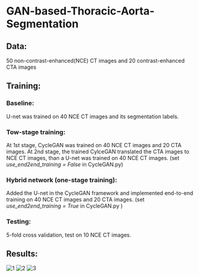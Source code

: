 # GAN-based-Thoracic-Aorta-Segmentation

## Data:<br />
50 non-contrast-enhanced(NCE) CT images and 20 contrast-enhanced CTA images<br />

## Training:<br />
### Baseline:<br />
U-net was trained on 40 NCE CT images and its segmentation labels.<br /> 
### Tow-stage training:<br />
At 1st stage, CycleGAN was trained on 40 NCE CT images and 20 CTA images. At 2nd stage, the trained CylceGAN translated the CTA images to NCE CT images, than a U-net was trained on 40 NCE CT images. (set *use_end2end_training = False* in CycleGAN.py) <br />
### Hybrid network (one-stage training):<br />
Added the U-net in the CycleGAN framework and implemented end-to-end training on 40 NCE CT images and 20 CTA images. (set *use_end2end_training = True* in CycleGAN.py )<br />
  
### Testing:<br /> 
5-fold cross validation, test on 10 NCE CT images.<br />

## Results:<br />
![1](https://user-images.githubusercontent.com/55094824/131869822-542ad092-3f1c-41f4-bee6-3733e065168d.png)
![2](https://user-images.githubusercontent.com/55094824/131870415-3930a80f-f524-408d-a74f-225a57ebf2bf.png)
![3](https://user-images.githubusercontent.com/55094824/131870792-458e8a4d-60aa-4009-977b-d163e89ab147.png)



